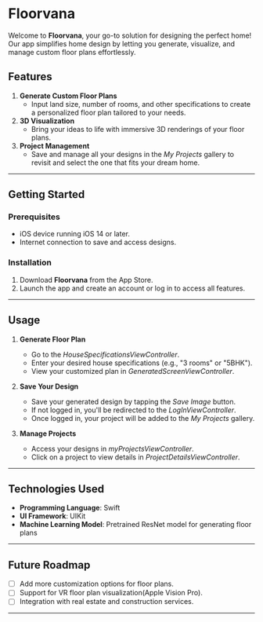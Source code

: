 # **Floorvana**

Welcome to **Floorvana**, your go-to solution for designing the perfect home! Our app simplifies home design by letting you generate, visualize, and manage custom floor plans effortlessly.

## **Features**
1. **Generate Custom Floor Plans**
   - Input land size, number of rooms, and other specifications to create a personalized floor plan tailored to your needs.
2. **3D Visualization**
   - Bring your ideas to life with immersive 3D renderings of your floor plans.
3. **Project Management**
   - Save and manage all your designs in the *My Projects* gallery to revisit and select the one that fits your dream home.

---

## **Getting Started**

### **Prerequisites**
- iOS device running iOS 14 or later.
- Internet connection to save and access designs.

### **Installation**
1. Download **Floorvana** from the App Store.
2. Launch the app and create an account or log in to access all features.

---

## **Usage**

1. **Generate Floor Plan**
   - Go to the *HouseSpecificationsViewController*.
   - Enter your desired house specifications (e.g., "3 rooms" or "5BHK").
   - View your customized plan in *GeneratedScreenViewController*.

2. **Save Your Design**
   - Save your generated design by tapping the *Save Image* button.
   - If not logged in, you'll be redirected to the *LogInViewController*.
   - Once logged in, your project will be added to the *My Projects* gallery.

3. **Manage Projects**
   - Access your designs in *myProjectsViewController*.
   - Click on a project to view details in *ProjectDetailsViewController*.

---


## **Technologies Used**

- **Programming Language**: Swift
- **UI Framework**: UIKit
- **Machine Learning Model**: Pretrained ResNet model for generating floor plans

---

## **Future Roadmap**

- [ ] Add more customization options for floor plans.
- [ ] Support for VR floor plan visualization(Apple Vision Pro).
- [ ] Integration with real estate and construction services.

---

